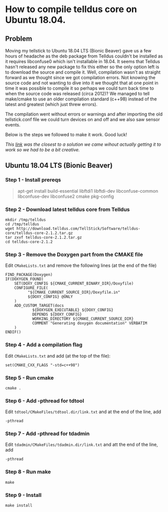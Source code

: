 # How to compile telldus core on Ubuntu 18.04.

## Problem

Moving my tellstick to Ubuntu 18.04 LTS (Bionic Beaver) gave us a few hours of headache as the deb package from Telldus couldn't be installed as it requires libconfuse0 which isn't installable in 18.04. It seems that Telldus hasn't released any new package to fix this either so the only option left is to download the source and compile it. Well, compilation wasn't as straight forward as we thought since we got compilation errors. Not knowing the source code and not wanting to dive into it we thought that at one point in time it was possible to compile it so perhaps we could turn back time to when the source code was released (circa 2012)? We managed to tell make/cmake to use an older compilation standard (c++98) instead of the latest and greatest (which just threw errors).

The compilation went without errors or warnings and after importing the old tellstick.conf file we could turn devices on and off and we also saw sensor events. 

Below is the steps we followed to make it work. Good luck!

*This [link](https://forum.telldus.com/viewtopic.php?f=15&t=6201&sid=2958e789288f7d971a7515a474875c7f) was the closest to a solution we came wihout actually getting it to work so we had to be a bit creative.*

## Ubuntu 18.04 LTS (Bionic Beaver)

### Step 1 - Install prereqs
> apt-get install build-essential libftdi1 libftdi-dev libconfuse-common libconfuse-dev libconfuse2 cmake pkg-config

### Step 2 - Download latest telldus core from Telldus

    mkdir /tmp/telldus
    cd /tmp/telldus
    wget http://download.telldus.com/TellStick/Software/telldus-core/telldus-core-2.1.2.tar.gz
    tar zxvf telldus-core-2.1.2.tar.gz
    cd telldus-core-2.1.2

### Step 3 - Remove the Doxygen part from the CMAKE file

Edit `CMakeLists.txt` and remove the following lines (at the end of the file)

    FIND_PACKAGE(Doxygen)
    IF(DOXYGEN_FOUND)
        SET(DOXY_CONFIG ${CMAKE_CURRENT_BINARY_DIR}/Doxyfile)
        CONFIGURE_FILE(
              "${CMAKE_CURRENT_SOURCE_DIR}/Doxyfile.in"
              ${DOXY_CONFIG} @ONLY
        )
        ADD_CUSTOM_TARGET(docs
                ${DOXYGEN_EXECUTABLE} ${DOXY_CONFIG}
                DEPENDS ${DOXY_CONFIG}
                WORKING_DIRECTORY ${CMAKE_CURRENT_SOURCE_DIR}
                COMMENT "Generating doxygen documentation" VERBATIM
        )
    ENDIF()

### Step 4 - Add a compilation flag

Edit `CMakeLists.txt` and add (at the top of the file):

    set(CMAKE_CXX_FLAGS "-std=c++98")

### Step 5 - Run cmake

    cmake .

### Step 6 - Add -pthread for tdtool

Edit `tdtool/CMakeFiles/tdtool.dir/link.txt` and at the end of the line, add 

    -pthread

### Step 7 - Add -pthread for tdadmin

Edit `tdadmin/CMakeFiles/tdadmin.dir/link.txt` and att the end of the line, add

    -pthread

### Step 8 - Run make

    make

### Step 9 - Install

    make install
